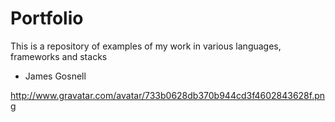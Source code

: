 Portfolio
=========

This is a repository of examples of my work in
various languages, frameworks and stacks

- James Gosnell

<http://www.gravatar.com/avatar/733b0628db370b944cd3f4602843628f.png>
